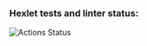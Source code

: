 ### Hexlet tests and linter status:
![Actions Status](https://github.com/VfVendetta/frontend-project-lvl1/workflows/hexlet-check/badge.svg)